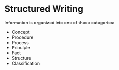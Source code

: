 # Structured Writing


Information is organized into one of these categories:

- Concept
- Procedure
- Process
- Principle
- Fact
- Structure
- Classification
